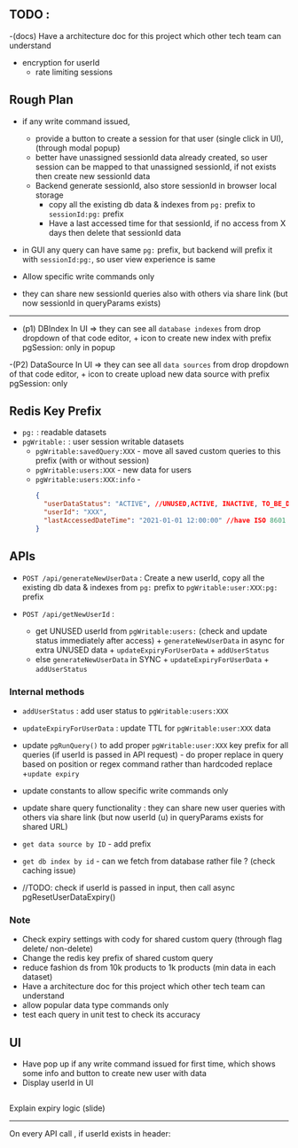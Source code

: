 ## TODO :

-(docs) Have a architecture doc for this project which other tech team can understand

- encryption for userId
  - rate limiting sessions

## Rough Plan

- if any write command issued,

  - provide a button to create a session for that user (single click in UI),(through modal popup)
  - better have unassigned sessionId data already created, so user session can be mapped to that unassigned sessionId, if not exists then create new sessionId data
  - Backend generate sessionId, also store sessionId in browser local storage
    - copy all the existing db data & indexes from `pg:` prefix to `sessionId:pg:` prefix
    - Have a last accessed time for that sessionId, if no access from X days then delete that sessionId data

- in GUI any query can have same `pg:` prefix, but backend will prefix it with `sessionId:pg:`, so user view experience is same

- Allow specific write commands only

- they can share new sessionId queries also with others via share link (but now sessionId in queryParams exists)

---

- (p1) DBIndex In UI => they can see all `database indexes` from drop dropdown of that code editor, + icon to create new index with prefix pgSession: only in popup

-(P2) DataSource In UI => they can see all `data sources` from drop dropdown of that code editor, + icon to create upload new data source with prefix pgSession: only

## Redis Key Prefix

- `pg:` : readable datasets
- `pgWritable:` : user session writable datasets
  - `pgWritable:savedQuery:XXX` - move all saved custom queries to this prefix (with or without session)
  - `pgWritable:users:XXX` - new data for users
  - `pgWritable:users:XXX:info` -
    ```json
    {
      "userDataStatus": "ACTIVE", //UNUSED,ACTIVE, INACTIVE, TO_BE_DELETED
      "userId": "XXX",
      "lastAccessedDateTime": "2021-01-01 12:00:00" //have ISO 8601 format
    }
    ```

## APIs

- `POST /api/generateNewUserData` : Create a new userId, copy all the existing db data & indexes from `pg:` prefix to `pgWritable:user:XXX:pg:` prefix

- `POST /api/getNewUserId` :

  - get UNUSED userId from `pgWritable:users:` (check and update status immediately after access) + `generateNewUserData` in async for extra UNUSED data + `updateExpiryForUserData` + `addUserStatus`
  - else `generateNewUserData` in SYNC + `updateExpiryForUserData` + `addUserStatus`

### Internal methods

- `addUserStatus` : add user status to `pgWritable:users:XXX`
- `updateExpiryForUserData` : update TTL for `pgWritable:user:XXX` data
- update `pgRunQuery()` to add proper `pgWritable:user:XXX` key prefix for all queries (if userId is passed in API request) - do proper replace in query based on position or regex command rather than hardcoded replace +`update expiry`
- update constants to allow specific write commands only
- update share query functionality : they can share new user queries with others via share link (but now userId (u) in queryParams exists for shared URL)
- `get data source by ID` - add prefix
- `get db index by id` - can we fetch from database rather file ? (check caching issue)

- //TODO: check if userId is passed in input, then call async pgResetUserDataExpiry()

### Note

- Check expiry settings with cody for shared custom query (through flag delete/ non-delete)
- Change the redis key prefix of shared custom query
- reduce fashion ds from 10k products to 1k products (min data in each dataset)
- Have a architecture doc for this project which other tech team can understand
- allow popular data type commands only
- test each query in unit test to check its accuracy

## UI

- Have pop up if any write command issued for first time, which shows some info and button to create new user with data
- Display userId in UI

##

Explain expiry logic (slide)

---

On every API call , if userId exists in header:
